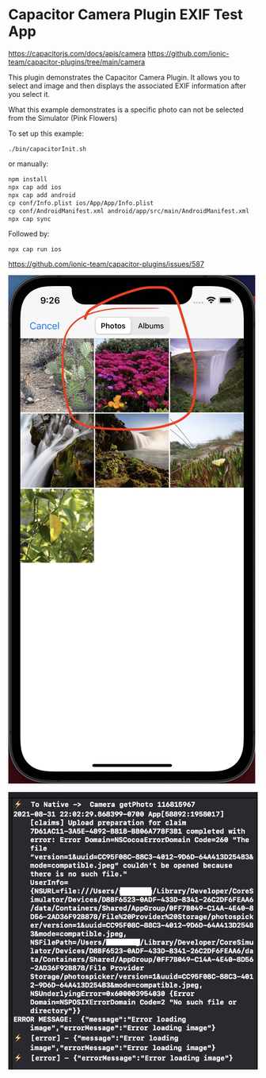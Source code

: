 # Capacitor Camera Plugin EXIF Test App

https://capacitorjs.com/docs/apis/camera
https://github.com/ionic-team/capacitor-plugins/tree/main/camera


This plugin demonstrates the Capacitor Camera Plugin.
It allows you to select and image and then displays the associated EXIF information after you select it.

What this example demonstrates is a specific photo can not be selected from the Simulator (Pink Flowers)

To set up this example:
```
./bin/capacitorInit.sh
```
or manually:
```
npm install
npx cap add ios
npx cap add android
cp conf/Info.plist ios/App/App/Info.plist
cp conf/AndroidManifest.xml android/app/src/main/AndroidManifest.xml
npx cap sync
```

Followed by:
```
npx cap run ios
```

https://github.com/ionic-team/capacitor-plugins/issues/587


![Bad Image](https://raw.githubusercontent.com/codeconsole/exiftest/capacitor/screenshots/bad-image.jpg)

![XCode Output](https://raw.githubusercontent.com/codeconsole/exiftest/capacitor/screenshots/logging.jpg)
